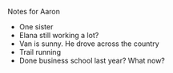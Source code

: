 Notes for Aaron
- One sister
- Elana still working a lot?
- Van is sunny. He drove across the country
- Trail running
- Done business school last year? What now?
